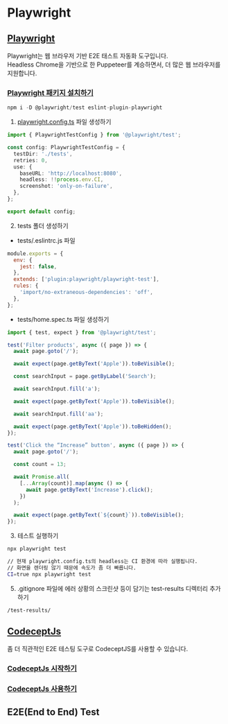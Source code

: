 # Playwright

## [Playwright](https://playwright.dev/)

Playwright는 웹 브라우저 기반 E2E 태스트 자동화 도구입니다.\
Headless Chrome을 기반으로 한 Puppeteer를 계승하면서, 더 많은 웹 브라우저를 지원합니다.

### [Playwright 패키지 설치하기](https://github.com/microsoft/playwright)

```typescript
npm i -D @playwright/test eslint-plugin-playwright
```

1. [playwright.config.ts](https://playwright.dev/docs/test-configuration) 파일 생성하기

```typescript
import { PlaywrightTestConfig } from '@playwright/test';

const config: PlaywrightTestConfig = {
  testDir: './tests',
  retries: 0,
  use: {
    baseURL: 'http://localhost:8080',
    headless: !!process.env.CI,
    screenshot: 'only-on-failure',
  },
};

export default config;
```

2. tests 폴더 생성하기

- tests/.eslintrc.js 파일

```javascript
module.exports = {
  env: {
    jest: false,
  },
  extends: ['plugin:playwright/playwright-test'],
  rules: {
    'import/no-extraneous-dependencies': 'off',
  },
};
```

- tests/home.spec.ts 파일 생성하기

```typescript
import { test, expect } from '@playwright/test';

test('Filter products', async ({ page }) => {
  await page.goto('/');

  await expect(page.getByText('Apple')).toBeVisible();

  const searchInput = page.getByLabel('Search');

  await searchInput.fill('a');

  await expect(page.getByText('Apple')).toBeVisible();

  await searchInput.fill('aa');

  await expect(page.getByText('Apple')).toBeHidden();
});

test('Click the “Increase” button', async ({ page }) => {
  await page.goto('/');

  const count = 13;

  await Promise.all(
    [...Array(count)].map(async () => {
      await page.getByText('Increase').click();
    })
  );

  await expect(page.getByText(`${count}`)).toBeVisible();
});
```

3. 테스트 실행하기

```bash
npx playwright test

// 현재 playwright.config.ts의 headless는 CI 환경에 따라 실행됩니다.
// 화면을 렌더링 않기 때문에 속도가 좀 더 빠릅니다.
CI=true npx playwright test
```

5. .gitignore 파일에 에러 상황의 스크린샷 등이 담기는 test-results 디렉터리 추가하기

```text
/test-results/
```

## [CodeceptJs](https://codecept.io/)

좀 더 직관적인 E2E 테스팅 도구로 CodeceptJS를 사용할 수 있습니다.

### [CodeceptJs 시작하기](https://github.com/ahastudio/til/blob/main/test/20201207-codeceptjs.md)

### [CodeceptJs 사용하기](https://github.com/ahastudio/CodingLife/tree/main/20211012/react#codeceptjs-%EC%82%AC%EC%9A%A9)

## E2E(End to End) Test
